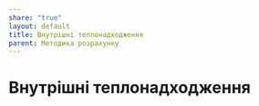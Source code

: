 ```yaml
---
share: "true"
layout: default
title: Внутрішні теплонадходження
parent: Методика розрахунку
---
```



# Внутрішні теплонадходження